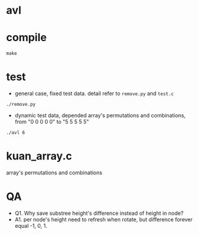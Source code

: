 avl
==================

# compile

`
make
`

# test

* general case, fixed test data. detail refer to `remove.py` and `test.c`

`./remove.py`

* dynamic test data, depended array's permutations and combinations, from "0 0 0 0 0" to "5 5 5 5 5"

`./avl 6`

# kuan_array.c

array's permutations and combinations

# QA

* Q1. Why save substree height's difference instead of height in node?
* A1. per node's height need to refresh when rotate, but difference forever equal -1, 0, 1.